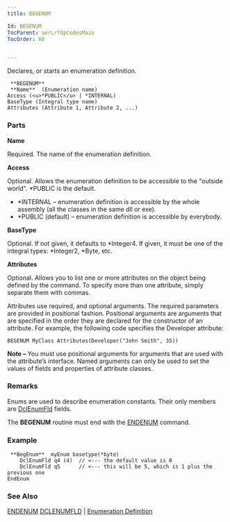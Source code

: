 ```yaml
---
title: BEGENUM

Id: BEGENUM
TocParent: aerLrfOpCodesMain
TocOrder: 60


---
```


Declares, or starts an enumeration definition. 

```
 **BEGENUM** 
 **Name**  (Enumeration name)
Access (<u>*PUBLIC</u> | *INTERNAL)
BaseType (Integral type name)
Attributes (Attribute 1, Attribute 2, ...)
```


### Parts

**Name** 

Required. The name of the enumeration definition.


**Access** 

Optional. Allows the enumeration definition to be accessible to the "outside world". *PUBLIC is the default. 

- *INTERNAL – enumeration definition is accessible by the whole assembly (all the classes in the same dll or exe).
- *PUBLIC (default) – enumeration definition is accessible by everybody.


**BaseType** 

Optional. If not given, it defaults to *Integer4. If given, it must be one of the integral types: *Integer2, *Byte, etc.


**Attributes** 

Optional. Allows you to list one or more attributes on the object being defined by the command. To specify more than one attribute, simply separate them with commas. 

Attributes use required, and optional arguments. The required parameters are provided in positional fashion. Positional arguments are arguments that are specified in the order they are declared for the constructor of an attribute. For example, the following code specifies the Developer attribute:<br /> 

```
BEGENUM MyClass Attributes(Developer("John Smith", 35))
```
 **Note &#8211;** You must use positional arguments for arguments that are used with the
                attribute’s interface. Named arguments can only be used to set the values of
                fields and properties of attribute classes.


### Remarks
Enums are used to describe enumeration constants. Their only members are [DclEnumFld](DCLENUMFLD.html) fields. 

The **BEGENUM** routine must end with the [ENDENUM](ENDENUM.html) command. 

### Example

```
 **BegEnum**  myEnum basetype(*byte) 
    DclEnumFld q4 (4)  // <--- the default value is 0
    DclEnumFld q5      // <--- this will be 5, which is 1 plus the previous one
EndEnum
```

### See Also
[ENDENUM](ENDENUM.html)
[DCLENUMFLD](DCLENUMFLD.html) | [Enumeration Definition](aerConEnumerationsOverview.html) 
